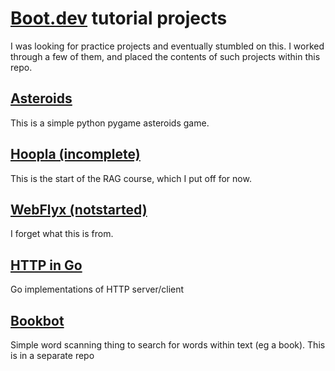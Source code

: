 # [Boot.dev](https://boot.dev) tutorial projects

I was looking for practice projects and eventually stumbled on this. I worked through a few of them, and placed the contents of such projects within this repo.

## [Asteroids](./asteroids)
This is a simple python pygame asteroids game.

## [Hoopla (incomplete)](./hoopla)
This is the start of the RAG course, which I put off for now.

## [WebFlyx (notstarted)](./webflyx)
I forget what this is from.

## [HTTP in Go](httpgo)
Go implementations of HTTP server/client

## [Bookbot](./bookbot)
Simple word scanning thing to search for words within text (eg a book). This is in a separate repo
